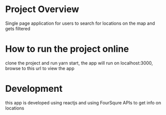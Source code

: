 # Project Overview

Single page application for users to search for locations on the map and gets filtered


# How to run the project online
clone the project and run yarn start, the app will run on localhost:3000, browse to this url to view the app

# Development
this app is developed using reactjs and using FourSqure APIs to get info on locations


